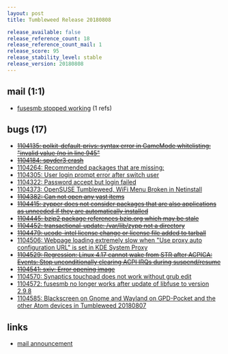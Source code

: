 ```yaml
---
layout: post
title: Tumbleweed Release 20180808

release_available: false
release_reference_count: 18
release_reference_count_mail: 1
release_score: 95
release_stability_level: stable
release_version: 20180808
---
```


## mail (1:1)

- [fusesmb stopped working](https://lists.opensuse.org/opensuse-factory/2018-08/msg00170.html) (1 refs)

## bugs (17)

<!--more-->

- ~~[1104135: polkit-default-privs: syntax error in GameMode whitelisting: "invalid value (no in line 945"](https://bugzilla.opensuse.org/show_bug.cgi?id=1104135)~~
- ~~[1104184: spyder3 crash](https://bugzilla.opensuse.org/show_bug.cgi?id=1104184)~~
- [1104264: Recommended packages that are missing:](https://bugzilla.opensuse.org/show_bug.cgi?id=1104264)
- [1104305: User login prompt error after switch user](https://bugzilla.opensuse.org/show_bug.cgi?id=1104305)
- [1104322: Password accept but login failed](https://bugzilla.opensuse.org/show_bug.cgi?id=1104322)
- [1104373: OpenSUSE Tumbleweed, WiFi Menu Broken in Netinstall](https://bugzilla.opensuse.org/show_bug.cgi?id=1104373)
- ~~[1104382: Can not open any yast items](https://bugzilla.opensuse.org/show_bug.cgi?id=1104382)~~
- ~~[1104415: zypper does not consider packages that are also applications as unneeded if they are automatically installed](https://bugzilla.opensuse.org/show_bug.cgi?id=1104415)~~
- ~~[1104445: bzip2 package references bzip.org which may be stale](https://bugzilla.opensuse.org/show_bug.cgi?id=1104445)~~
- ~~[1104452: transactional-update: /var/lib/zypp not a directory](https://bugzilla.opensuse.org/show_bug.cgi?id=1104452)~~
- ~~[1104479: ucode-intel license change or license file added to tarball](https://bugzilla.opensuse.org/show_bug.cgi?id=1104479)~~
- [1104506: Webpage loading extremely slow when "Use proxy auto configuration URL" is set in KDE System Proxy](https://bugzilla.opensuse.org/show_bug.cgi?id=1104506)
- ~~[1104529: Regression: Linux 4.17 cannot wake from STR after ACPICA: Events: Stop unconditionally clearing ACPI IRQs during suspend/resume](https://bugzilla.opensuse.org/show_bug.cgi?id=1104529)~~
- ~~[1104541: sxiv: Error opening image](https://bugzilla.opensuse.org/show_bug.cgi?id=1104541)~~
- [1104570: Synaptics touchpad does not work without grub edit](https://bugzilla.opensuse.org/show_bug.cgi?id=1104570)
- [1104572: fusesmb no longer works after update of libfuse to version 2.9.8](https://bugzilla.opensuse.org/show_bug.cgi?id=1104572)
- [1104585: Blackscreen on Gnome and Wayland on GPD-Pocket and the other Atom devices in  Tumbleweed 20180807](https://bugzilla.opensuse.org/show_bug.cgi?id=1104585)



## links

- [mail announcement](https://lists.opensuse.org/opensuse-factory/2018-08/msg00165.html)
